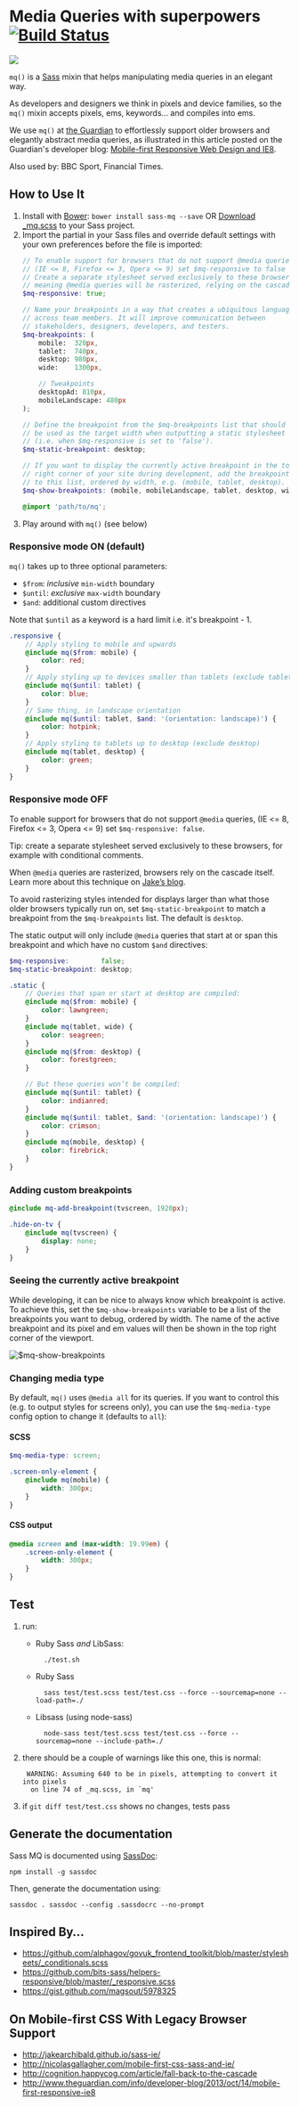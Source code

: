 # Media Queries with superpowers [![Build Status](https://travis-ci.org/sass-mq/sass-mq.svg?branch=master)](https://travis-ci.org/sass-mq/sass-mq)

![ ](https://avatars3.githubusercontent.com/u/9341289?v=3&s=300)

`mq()` is a [Sass](http://sass-lang.com/ "Sass - Syntactically Awesome
Stylesheets") mixin that helps manipulating media queries in an elegant
way.

As developers and designers we think in pixels and device families, so the
`mq()` mixin accepts pixels, ems, keywords… and compiles into ems.

We use `mq()` at [the Guardian](http://www.theguardian.com/uk?view=mobile)
to effortlessly support older browsers and elegantly abstract media queries,
as illustrated in this article posted on the Guardian's developer blog:
[Mobile-first Responsive Web Design and IE8](http://www.theguardian.com/info/developer-blog/2013/oct/14/mobile-first-responsive-ie8).

Also used by: BBC Sport, Financial Times.

## How to Use It

1. Install with [Bower](http://bower.io/ "BOWER: A package manager for the web"):
   `bower install sass-mq --save`
   OR [Download _mq.scss](https://raw.github.com/sass-mq/sass-mq/master/_mq.scss)
   to your Sass project.
2. Import the partial in your Sass files and override default settings
   with your own preferences before the file is imported:
    ```scss
    // To enable support for browsers that do not support @media queries,
    // (IE <= 8, Firefox <= 3, Opera <= 9) set $mq-responsive to false
    // Create a separate stylesheet served exclusively to these browsers,
    // meaning @media queries will be rasterized, relying on the cascade itself
    $mq-responsive: true;

    // Name your breakpoints in a way that creates a ubiquitous language
    // across team members. It will improve communication between
    // stakeholders, designers, developers, and testers.
    $mq-breakpoints: (
        mobile:  320px,
        tablet:  740px,
        desktop: 980px,
        wide:    1300px,

        // Tweakpoints
        desktopAd: 810px,
        mobileLandscape: 480px
    );

    // Define the breakpoint from the $mq-breakpoints list that should
    // be used as the target width when outputting a static stylesheet
    // (i.e. when $mq-responsive is set to 'false').
    $mq-static-breakpoint: desktop;

    // If you want to display the currently active breakpoint in the top
    // right corner of your site during development, add the breakpoints
    // to this list, ordered by width, e.g. (mobile, tablet, desktop).
    $mq-show-breakpoints: (mobile, mobileLandscape, tablet, desktop, wide);

    @import 'path/to/mq';
    ```
3. Play around with `mq()` (see below)

### Responsive mode ON (default)

`mq()` takes up to three optional parameters:

- `$from`: _inclusive_ `min-width` boundary
- `$until`: _exclusive_ `max-width` boundary
- `$and`: additional custom directives

Note that `$until` as a keyword is a hard limit i.e. it's breakpoint - 1.

```scss
.responsive {
    // Apply styling to mobile and upwards
    @include mq($from: mobile) {
        color: red;
    }
    // Apply styling up to devices smaller than tablets (exclude tablets)
    @include mq($until: tablet) {
        color: blue;
    }
    // Same thing, in landscape orientation
    @include mq($until: tablet, $and: '(orientation: landscape)') {
        color: hotpink;
    }
    // Apply styling to tablets up to desktop (exclude desktop)
    @include mq(tablet, desktop) {
        color: green;
    }
}
```

### Responsive mode OFF

To enable support for browsers that do not support `@media` queries,
(IE <= 8, Firefox <= 3, Opera <= 9) set `$mq-responsive: false`.

Tip: create a separate stylesheet served exclusively to these browsers,
for example with conditional comments.

When `@media` queries are rasterized, browsers rely on the cascade
itself. Learn more about this technique on [Jake’s blog](http://jakearchibald.github.io/sass-ie/ "IE-friendly mobile-first CSS with Sass 3.2").

To avoid rasterizing styles intended for displays larger than what those
older browsers typically run on, set `$mq-static-breakpoint` to match
a breakpoint from the `$mq-breakpoints` list. The default is
`desktop`.

The static output will only include `@media` queries that start at or
span this breakpoint and which have no custom `$and` directives:

```scss
$mq-responsive:        false;
$mq-static-breakpoint: desktop;

.static {
    // Queries that span or start at desktop are compiled:
    @include mq($from: mobile) {
        color: lawngreen;
    }
    @include mq(tablet, wide) {
        color: seagreen;
    }
    @include mq($from: desktop) {
        color: forestgreen;
    }

    // But these queries won’t be compiled:
    @include mq($until: tablet) {
        color: indianred;
    }
    @include mq($until: tablet, $and: '(orientation: landscape)') {
        color: crimson;
    }
    @include mq(mobile, desktop) {
        color: firebrick;
    }
}
```

### Adding custom breakpoints

```scss
@include mq-add-breakpoint(tvscreen, 1920px);

.hide-on-tv {
    @include mq(tvscreen) {
        display: none;
    }
}
```

### Seeing the currently active breakpoint

While developing, it can be nice to always know which breakpoint is
active. To achieve this, set the `$mq-show-breakpoints` variable to
be a list of the breakpoints you want to debug, ordered by width.
The name of the active breakpoint and its pixel and em values will
then be shown in the top right corner of the viewport.

![$mq-show-breakpoints](show-breakpoints.gif)

### Changing media type

By default, `mq()` uses `@media all` for its queries. If you want to
control this (e.g. to output styles for screens only), you can use the
`$mq-media-type` config option to change it (defaults to `all`):

#### SCSS
```scss
$mq-media-type: screen;

.screen-only-element {
    @include mq(mobile) {
        width: 300px;
    }
}
```

#### CSS output
```css
@media screen and (max-width: 19.99em) {
    .screen-only-element {
        width: 300px;
    }
}
```

## Test

1. run:
    * Ruby Sass *and* LibSass:
    
            ./test.sh

    * Ruby Sass
    
            sass test/test.scss test/test.css --force --sourcemap=none --load-path=./

    * Libsass (using node-sass)
    
            node-sass test/test.scss test/test.css --force --sourcemap=none --include-path=./

2. there should be a couple of warnings like this one, this is normal:

        WARNING: Assuming 640 to be in pixels, attempting to convert it into pixels
         on line 74 of _mq.scss, in `mq'

3. if `git diff test/test.css` shows no changes, tests pass

## Generate the documentation

Sass MQ is documented using [SassDoc](http://sassdoc.com/):

    npm install -g sassdoc

Then, generate the documentation using:

    sassdoc . sassdoc --config .sassdocrc --no-prompt

## Inspired By…

- https://github.com/alphagov/govuk_frontend_toolkit/blob/master/stylesheets/_conditionals.scss
- https://github.com/bits-sass/helpers-responsive/blob/master/_responsive.scss
- https://gist.github.com/magsout/5978325

## On Mobile-first CSS With Legacy Browser Support

- http://jakearchibald.github.io/sass-ie/
- http://nicolasgallagher.com/mobile-first-css-sass-and-ie/
- http://cognition.happycog.com/article/fall-back-to-the-cascade
- http://www.theguardian.com/info/developer-blog/2013/oct/14/mobile-first-responsive-ie8
